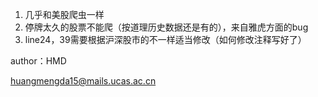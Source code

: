 1. 几乎和美股爬虫一样
2. 停牌太久的股票不能爬（按道理历史数据还是有的），来自雅虎方面的bug
3. line24，39需要根据沪深股市的不一样适当修改（如何修改注释写好了）

author：HMD

huangmengda15@mails.ucas.ac.cn
